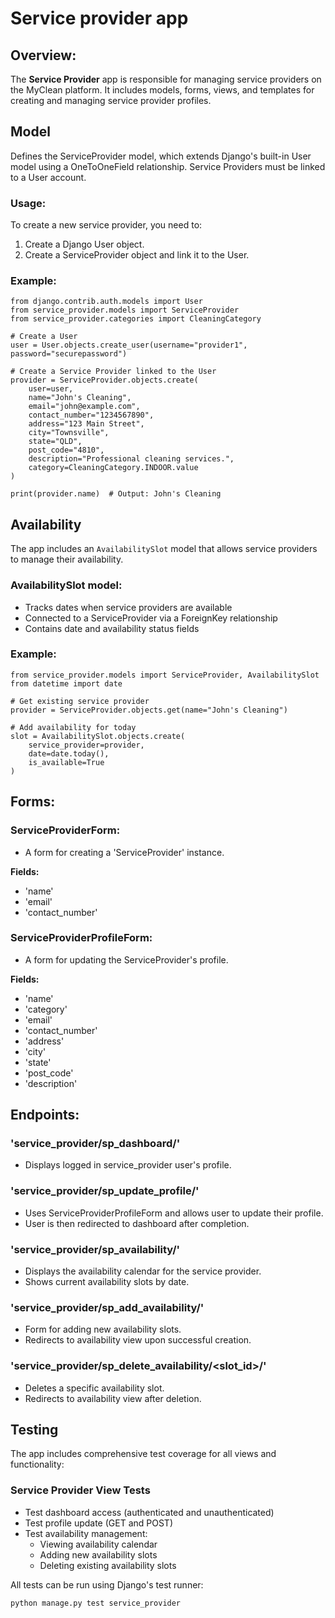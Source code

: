 # Service provider app

## Overview:
The **Service Provider** app is responsible for managing service providers on the MyClean platform. It includes models, forms, views, and templates for creating and managing service provider profiles.

## Model
Defines the ServiceProvider model, which extends Django's built-in User model using a OneToOneField relationship. 
Service Providers must be linked to a User account.

### Usage:
To create a new service provider, you need to:
1. Create a Django User object.
2. Create a ServiceProvider object and link it to the User.

### Example:
```
from django.contrib.auth.models import User
from service_provider.models import ServiceProvider
from service_provider.categories import CleaningCategory

# Create a User
user = User.objects.create_user(username="provider1", password="securepassword")

# Create a Service Provider linked to the User
provider = ServiceProvider.objects.create(
    user=user,
    name="John's Cleaning",
    email="john@example.com",
    contact_number="1234567890",
    address="123 Main Street",
    city="Townsville",
    state="QLD",
    post_code="4810",
    description="Professional cleaning services.",
    category=CleaningCategory.INDOOR.value
)

print(provider.name)  # Output: John's Cleaning
```

## Availability
The app includes an `AvailabilitySlot` model that allows service providers to manage their availability.

### AvailabilitySlot model:
- Tracks dates when service providers are available
- Connected to a ServiceProvider via a ForeignKey relationship
- Contains date and availability status fields

### Example:
```
from service_provider.models import ServiceProvider, AvailabilitySlot
from datetime import date

# Get existing service provider
provider = ServiceProvider.objects.get(name="John's Cleaning")

# Add availability for today
slot = AvailabilitySlot.objects.create(
    service_provider=provider,
    date=date.today(),
    is_available=True
)
```

## Forms:
### ServiceProviderForm:
- A form for creating a 'ServiceProvider' instance.

**Fields:**
- 'name' 
- 'email' 
- 'contact_number'

### ServiceProviderProfileForm:
- A form for updating the ServiceProvider's profile.

**Fields:**
- 'name'
- 'category'
- 'email'
- 'contact_number'
- 'address'
- 'city'
- 'state'
- 'post_code'
- 'description'


## Endpoints:
### 'service_provider/sp_dashboard/'
- Displays logged in service_provider user's profile.

### 'service_provider/sp_update_profile/'
- Uses ServiceProviderProfileForm and allows user to update their profile.
- User is then redirected to dashboard after completion.

### 'service_provider/sp_availability/'
- Displays the availability calendar for the service provider.
- Shows current availability slots by date.

### 'service_provider/sp_add_availability/'
- Form for adding new availability slots.
- Redirects to availability view upon successful creation.

### 'service_provider/sp_delete_availability/<slot_id>/'
- Deletes a specific availability slot.
- Redirects to availability view after deletion.

## Testing
The app includes comprehensive test coverage for all views and functionality:

### Service Provider View Tests
- Test dashboard access (authenticated and unauthenticated)
- Test profile update (GET and POST)
- Test availability management:
  - Viewing availability calendar
  - Adding new availability slots
  - Deleting existing availability slots

All tests can be run using Django's test runner:
```
python manage.py test service_provider
```

